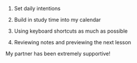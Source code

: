 1. Set daily intentions
2. Build in study time into my calendar

1. Using keyboard shortcuts as much as possible
2. Reviewing notes and previewing the next lesson

My partner has been extremely supportive!
